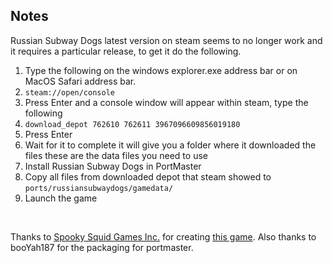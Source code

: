 ## Notes

Russian Subway Dogs latest version on steam seems to no longer work and it requires a particular release, to get it do the following.

1. Type the following on the windows explorer.exe address bar or on MacOS Safari address bar.
2. `steam://open/console`
3. Press Enter and a console window will appear within steam, type the following
4. `download_depot 762610 762611 3967096609856019180`
5. Press Enter
6. Wait for it to complete it will give you a folder where it downloaded the files these are the data files you need to use
7. Install Russian Subway Dogs in PortMaster
8. Copy all files from downloaded depot that steam showed to `ports/russiansubwaydogs/gamedata/`
9. Launch the game

<br/>

Thanks to [Spooky Squid Games Inc.](https://store.steampowered.com/developer/spookysquid?snr=1_5_9__2000) for creating [this game](https://store.steampowered.com/app/762610/Russian_Subway_Dogs/).  Also thanks to booYah187 for the packaging for portmaster.
<br/>

